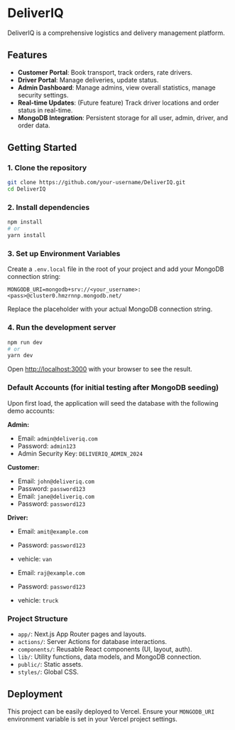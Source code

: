# DeliverIQ

DeliverIQ is a comprehensive logistics and delivery management platform.

## Features

- **Customer Portal**: Book transport, track orders, rate drivers.
- **Driver Portal**: Manage deliveries, update status.
- **Admin Dashboard**: Manage admins, view overall statistics, manage security settings.
- **Real-time Updates**: (Future feature) Track driver locations and order status in real-time.
- **MongoDB Integration**: Persistent storage for all user, admin, driver, and order data.

## Getting Started

### 1. Clone the repository

```bash
git clone https://github.com/your-username/DeliverIQ.git
cd DeliverIQ
```

### 2. Install dependencies

```bash
npm install
# or
yarn install
```

### 3. Set up Environment Variables

Create a `.env.local` file in the root of your project and add your MongoDB connection string:

```
MONGODB_URI=mongodb+srv://<your_username>:<pass>@cluster0.hmzrnnp.mongodb.net/
```

Replace the placeholder with your actual MongoDB connection string.

### 4. Run the development server

```bash
npm run dev
# or
yarn dev
```

Open [http://localhost:3000](http://localhost:3000) with your browser to see the result.

### Default Accounts (for initial testing after MongoDB seeding)

Upon first load, the application will seed the database with the following demo accounts:

**Admin:**
- Email: `admin@deliveriq.com`
- Password: `admin123`
- Admin Security Key: `DELIVERIQ_ADMIN_2024`

**Customer:**
- Email: `john@deliveriq.com`
- Password: `password123`
- Email: `jane@deliveriq.com`
- Password: `password123`

**Driver:**
- Email: `amit@example.com`
- Password: `password123`
- vehicle: `van`

- Email: `raj@example.com`
- Password: `password123`
- vehicle: `truck`


### Project Structure

- `app/`: Next.js App Router pages and layouts.
- `actions/`: Server Actions for database interactions.
- `components/`: Reusable React components (UI, layout, auth).
- `lib/`: Utility functions, data models, and MongoDB connection.
- `public/`: Static assets.
- `styles/`: Global CSS.

## Deployment

This project can be easily deployed to Vercel. Ensure your `MONGODB_URI` environment variable is set in your Vercel project settings.
